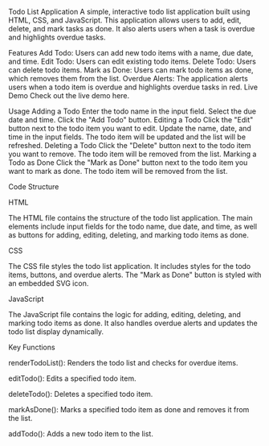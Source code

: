 Todo List Application
A simple, interactive todo list application built using HTML, CSS, and JavaScript. This application allows users to add, edit, delete, and mark tasks as done. It also alerts users when a task is overdue and highlights overdue tasks.

Features
Add Todo: Users can add new todo items with a name, due date, and time.
Edit Todo: Users can edit existing todo items.
Delete Todo: Users can delete todo items.
Mark as Done: Users can mark todo items as done, which removes them from the list.
Overdue Alerts: The application alerts users when a todo item is overdue and highlights overdue tasks in red.
Live Demo
Check out the live demo here.

Usage
Adding a Todo
Enter the todo name in the input field.
Select the due date and time.
Click the "Add Todo" button.
Editing a Todo
Click the "Edit" button next to the todo item you want to edit.
Update the name, date, and time in the input fields.
The todo item will be updated and the list will be refreshed.
Deleting a Todo
Click the "Delete" button next to the todo item you want to remove.
The todo item will be removed from the list.
Marking a Todo as Done
Click the "Mark as Done" button next to the todo item you want to mark as done.
The todo item will be removed from the list.


Code Structure

HTML

The HTML file contains the structure of the todo list application. The main elements include input fields for the todo name, due date, and time, as well as buttons for adding, editing, deleting, and marking todo items as done.

CSS

The CSS file styles the todo list application. It includes styles for the todo items, buttons, and overdue alerts. The "Mark as Done" button is styled with an embedded SVG icon.

JavaScript

The JavaScript file contains the logic for adding, editing, deleting, and marking todo items as done. It also handles overdue alerts and updates the todo list display dynamically.

Key Functions

renderTodoList(): Renders the todo list and checks for overdue items.

editTodo(): Edits a specified todo item.

deleteTodo(): Deletes a specified todo item.

markAsDone(): Marks a specified todo item as done and removes it from the list.

addTodo(): Adds a new todo item to the list.
